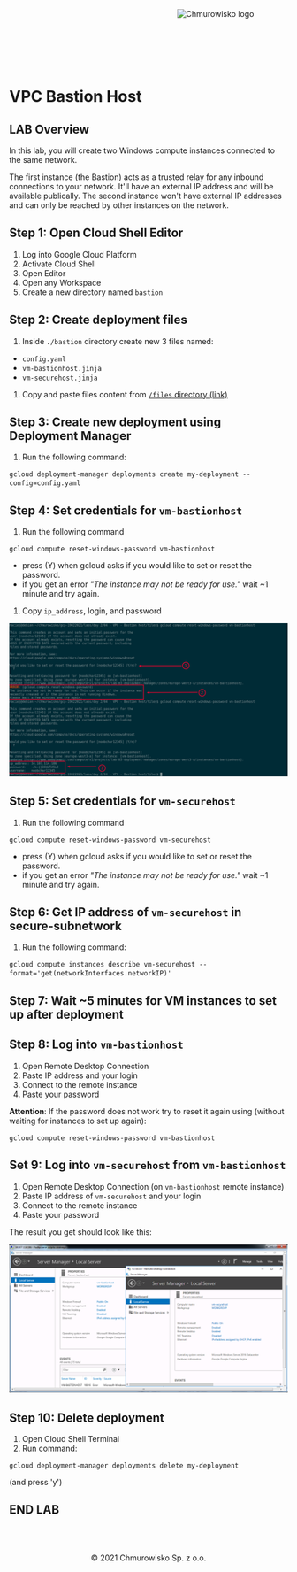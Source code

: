 <img src="../../../img/logo.png" alt="Chmurowisko logo" width="200"  align="right">
<br><br>
<br><br>
<br><br>

# VPC Bastion Host

## LAB Overview

In this lab, you will create two Windows compute instances connected to the same network.

The first instance (the Bastion) acts as a trusted relay for any inbound connections to your network. It'll have an external IP address and will be available publically.
The second instance won't have external IP addresses and can only be reached by other instances on the network.

## Step 1: Open Cloud Shell Editor

1. Log into Google Cloud Platform
1. Activate Cloud Shell
1. Open Editor
1. Open any Workspace
1. Create a new directory named `bastion`

## Step 2: Create deployment files

1. Inside `./bastion` directory create new 3 files named:

- `config.yaml`
- `vm-bastionhost.jinja`
- `vm-securehost.jinja`

1. Copy and paste files content from [`/files` directory (link)](./files)

## Step 3: Create new deployment using Deployment Manager

1. Run the following command:

```shell
gcloud deployment-manager deployments create my-deployment --config=config.yaml
```

## Step 4: Set credentials for `vm-bastionhost`

1. Run the following command

```shell
gcloud compute reset-windows-password vm-bastionhost
```

- press (Y) when gcloud asks if you would like to set or reset the password.
- if you get an error _"The instance may not be ready for use."_ wait ~1 minute and try again.

1. Copy `ip_address`, login, and password

![](./img/01-reset-windows-password.png)

## Step 5: Set credentials for `vm-securehost`

1. Run the following command

```shell
gcloud compute reset-windows-password vm-securehost
```

- press (Y) when gcloud asks if you would like to set or reset the password.
- if you get an error _"The instance may not be ready for use."_ wait ~1 minute and try again.

## Step 6: Get IP address of `vm-securehost` in secure-subnetwork

1. Run the following command:

```shell
gcloud compute instances describe vm-securehost --format='get(networkInterfaces.networkIP)'
```

## Step 7: Wait ~5 minutes for VM instances to set up after deployment

## Step 8: Log into `vm-bastionhost`

1. Open Remote Desktop Connection
1. Paste IP address and your login
1. Connect to the remote instance
1. Paste your password

**Attention**: If the password does not work try to reset it again using (without waiting for instances to set up again):

```shell
gcloud compute reset-windows-password vm-bastionhost
```

## Set 9: Log into `vm-securehost` from `vm-bastionhost`

1. Open Remote Desktop Connection (on `vm-bastionhost` remote instance)
1. Paste IP address of `vm-securehost` and your login
1. Connect to the remote instance
1. Paste your password

The result you get should look like this:

![](./img/02-rdp-result.png)

## Step 10: Delete deployment

1. Open Cloud Shell Terminal
1. Run command:

```shell
gcloud deployment-manager deployments delete my-deployment
```

(and press 'y')

## END LAB

<br><br>

<center><p>&copy; 2021 Chmurowisko Sp. z o.o.<p></center>
